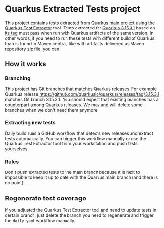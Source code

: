 # Quarkus Extracted Tests project

This project contains tests extracted from [Quarkus main project](https://github.com/quarkusio/quarkus) using the [Quarkus Test Extractor](https://github.com/quarkus-qe/quarkus-test-extractor) tool.
Tests extracted for [Quarkus 3.15.3.1](https://github.com/quarkusio/quarkus/releases/tag/3.15.3.1) based on [its tag](https://github.com/quarkusio/quarkus/tree/3.15.3.1) must pass when run with Quarkus artifacts of the same version.
In other words, if you need to run these tests with different build of Quarkus than is found in Maven central, like with artifacts delivered as Maven repository zip file, you can.

## How it works

### Branching
This project has Git branches that matches Quarkus releases.
For example Quarkus release https://github.com/quarkusio/quarkus/releases/tag/3.15.3.1 matches Git branch 3.15.3.1.
You should expect that existing branches has a counterpart among Quarkus releases.
We may and will delete some branches when we don't need them anymore.

### Extracting new tests

Daily build runs a GitHub workflow that detects new releases and extract tests automatically.
You can trigger this workflow manually or use the Quarkus Test Extractor tool from your workstation and push tests yourselves.

### Rules

Don't push extracted tests to the main branch because it is next to impossible to keep it up to date with the Quarkus main branch (and there is no point).

## Regenerate test coverage

If you adjusted the Quarkus Test Extractor tool and need to update tests in certain branch, just delete the branch you need to regenerate and trigger the `daily.yaml` workflow manually.
